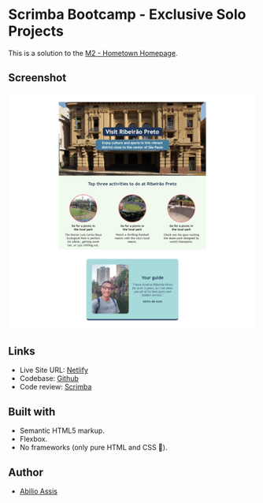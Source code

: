 # Scrimba Bootcamp - Exclusive Solo Projects

This is a solution to the [M2 - Hometown Homepage](https://scrimba.com/playlist/prZK4uG).

## Screenshot

![](img/screenshot.jpeg)

## Links

- Live Site URL: [Netlify](https://fanciful-biscochitos-9e0077.netlify.app/)
- Codebase: [Github](https://github.com/abilioassis/hometown-homepage)
- Code review: [Scrimba](https://scrimba.com/scrim/co954416f8c58ca1a6f4bb9b4)

## Built with

- Semantic HTML5 markup.
- Flexbox.
- No frameworks (only pure HTML and CSS 🏅).

## Author

- [Abilio Assis](https://www.linkedin.com/in/abilio-assis/)
